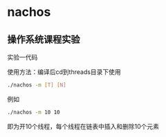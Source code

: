 # nachos

## 操作系统课程实验

实验一代码

使用方法：编译后cd到threads目录下使用
```bash
./nachos -m [T] [N]
```

例如
```bash
./nachos -m 10 10 
```
即为开10个线程，每个线程在链表中插入和删除10个元素

